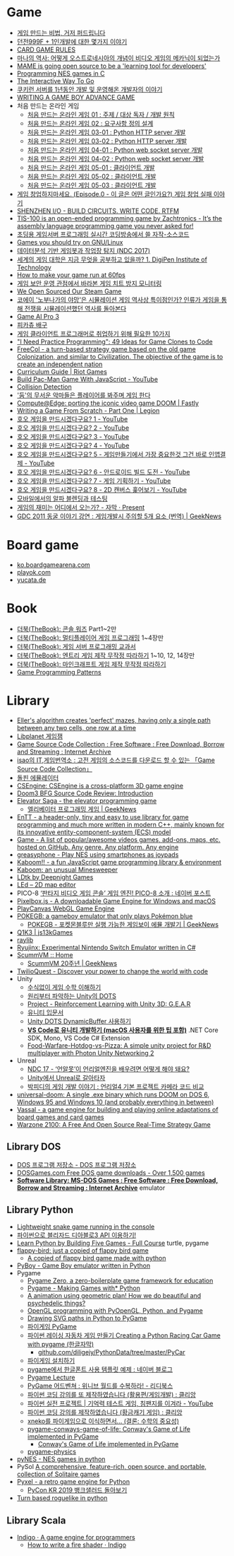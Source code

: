 Game
====
* [게임 만드는 비법, 거저 퍼드립니다](http://www.huffingtonpost.kr/asadal/story_b_6765806.html)
* [던전999F + 1인개발에 대한 몇가지 이야기](http://wlhermit.blog.me/220319619224)
* [CARD GAME RULES](http://www.pagat.com/)
* [마나의 역사: 어떻게 오스트로네시아의 개념이 비디오 게임의 메카닉이 되었는가](http://ppss.kr/archives/40320)
* [MAME is going open source to be a 'learning tool for developers'](http://gamasutra.com/view/news/243598/MAME_is_going_open_source_to_be_a_learning_tool_for_developers.php)
* [Programming NES games in C](http://shiru.untergrund.net/articles/programming_nes_games_in_c.htm)
* [The Interactive Way To Go](http://playgo.to/iwtg/en/)
* [쿠키런 서버를 1년동안 개발 및 운영해온 개발자의 이야기](http://www.slideshare.net/serialxnet/1-35304689)
* [WRITING A GAME BOY ADVANCE GAME](https://www.reinterpretcast.com/writing-a-game-boy-advance-game)
* 처음 만드는 온라인 게임
  * [처음 만드는 온라인 게임 01 : 주제 / 대상 독자 / 개발 원칙](https://brunch.co.kr/@wedump/4)
  * [처음 만드는 온라인 게임 02 : 요구사항 정의 설계](https://brunch.co.kr/@wedump/5)
  * [처음 만드는 온라인 게임 03-01 : Python HTTP server 개발](https://brunch.co.kr/@wedump/6)
  * [처음 만드는 온라인 게임 03-02 : Python HTTP server 개발](https://brunch.co.kr/@wedump/7)
  * [처음 만드는 온라인 게임 04-01 : Python web socket server 개발](https://brunch.co.kr/@wedump/8)
  * [처음 만드는 온라인 게임 04-02 : Python web socket server 개발](https://brunch.co.kr/@wedump/9)
  * [처음 만드는 온라인 게임 05-01 : 클라이언트 개발](https://brunch.co.kr/@wedump/10)
  * [처음 만드는 온라인 게임 05-02 : 클라이언트 개발](https://brunch.co.kr/@wedump/11)
  * [처음 만드는 온라인 게임 05-03 : 클라이언트 개발](https://brunch.co.kr/@wedump/13)
* [게임 창업하지마세요. (Episode.0 - 이 글은 어떤 글인가요?) 게임 창업 실패 이야기](http://blog.naver.com/pretym1/220710548022)
* [SHENZHEN I/O - BUILD CIRCUITS. WRITE CODE. RTFM](http://store.steampowered.com/app/504210/)
* [TIS-100 is an open-ended programming game by Zachtronics - It’s the assembly language programming game you never asked for!](http://store.steampowered.com/app/370360/)
* [초딩용 게임서버 프로그래밍 실시간 코딩방송에서 쓸 자작-소스코드](https://www.youtube.com/watch?v=Wel1MB9hm1A)
* [Games you should try on GNU/Linux](https://www.unixmen.com/games-try-gnulinux/)
* [데이터분석 기반 게임봇과 작업장 탐지 (NDC 2017)](https://www.slideshare.net/sakai76/ndc-2017-75638339)
* [세계의 게임 대학은 지금 무엇을 공부하고 있을까? 1. DigiPen Institute of Technology](https://alegruz.imweb.me/blog/?q=YToxOntzOjEyOiJrZXl3b3JkX3R5cGUiO3M6MzoiYWxsIjt9&bmode=view&idx=1228644&t=board)
* [How to make your game run at 60fps](https://medium.com/@tglaiel/how-to-make-your-game-run-at-60fps-24c61210fe75)
* [게임 보안 운영 관점에서 바라본 게임 치트 방지 모니터링](https://engineering.linecorp.com/ko/blog/monitoring-to-prevent-game-cheating/)
* [We Open Sourced Our Steam Game](https://medium.com/squallygame/we-open-sourced-our-steam-game-and-why-it-was-a-good-idea-2d5ac72c9802)
* [코에이 '노부나가의 야망'은 시뮬레이션 게임 역사상 특이점인가? 인류가 게임을 통해 전쟁을 시뮬레이션했던 역사를 돌아본다](http://isao76.egloos.com/2662773)
* [Game AI Pro 3](http://www.gameaipro.com)
* [피카츄 배구](https://gorisanson.github.io/pikachu-volleyball/ko/)
* [게임 클라이언트 프로그래머로 취업하기 위해 필요한 10가지](https://ddayin.tistory.com/296)
* ["I Need Practice Programming": 49 Ideas for Game Clones to Code](http://inventwithpython.com/blog/2012/02/20/i-need-practice-programming-49-ideas-for-game-clones-to-code/)
* [FreeCol - a turn-based strategy game based on the old game Colonization, and similar to Civilization. The objective of the game is to create an independent nation](https://github.com/FreeCol/freecol)
* [Curriculum Guide | Riot Games](https://www.riotgames.com/en/urf-academy/curriculum-guide)
* [Build Pac-Man Game With JavaScript - YouTube](https://www.youtube.com/watch?v=YBtzzVwrTeE)
* [Collision Detection](http://www.jeffreythompson.org/collision-detection/)
* ['둠'의 무서운 악마들은 플레이어를 봐주며 게임 한다](https://www.gamemeca.com/view.php?gid=1444361)
* [Compute@Edge: porting the iconic video game DOOM | Fastly](https://www.fastly.com/blog/compute-edge-porting-the-iconic-video-game-doom)
* [Writing a Game From Scratch - Part One | Legion](http://feertech.com/legion/software/game/2021/05/28/game-from-scratch-02.html)
* [호오 게임을 만드시겠다구요? 1 - YouTube](https://www.youtube.com/watch?v=aloDgutOgKs)
* [호오 게임을 만드시겠다구요? 2 - YouTube](https://www.youtube.com/watch?v=4mrTc6scLj8)
* [호오 게임을 만드시겠다구요? 3 - YouTube](https://www.youtube.com/watch?v=MlEq6G6AgLw)
* [호오 게임을 만드시겠다구요? 4 - YouTube](https://www.youtube.com/watch?v=888dOz12dEo)
* [호오 게임을 만드시겠다구요? 5 - 게임만들기에서 가장 중요한것 그건 바로 인앱결제 - YouTube](https://www.youtube.com/watch?v=jImbLTOwJoQ)
* [호오 게임을 만드시겠다구요? 6 - 안드로이드 빌드 도전 - YouTube](https://www.youtube.com/watch?v=BgWhXn6ENHM)
* [호오 게임을 만드시겠다구요? 7 - 게임 기획하기 - YouTube](https://www.youtube.com/watch?v=ICiKSSgTfGA)
* [호오 게임을 만드시겠다구요? 8 - 2D 캔버스 훑어보기 - YouTube](https://www.youtube.com/watch?v=mjQ8o_ZHEFM)
* [모바일에서의 알파 블렌딩과 테스팅](https://chulin28ho.tistory.com/660)
* [게임의 재미는 어디에서 오는가? - 자막 · Present](https://present.do/decks/61075e902bbbe81f6f83e4ad)
* [GDC 2011 동굴 이야기 강연 : 게임개발시 주의할 5개 요소 (번역) | GeekNews](https://news.hada.io/topic?id=4818)

# Board game
* [ko.boardgamearena.com](https://ko.boardgamearena.com/)
* [playok.com](http://www.playok.com/)
* [yucata.de](http://www.yucata.de/en)

# Book
* [더북(TheBook): 콘솔 워즈](https://thebook.io/006768/) Part1~2만
* [더북(TheBook): 멀티플레이어 게임 프로그래밍](https://thebook.io/006821/) 1~4장만
* [더북(TheBook): 게임 서버 프로그래밍 교과서](https://thebook.io/006884/)
* [더북(TheBook): 엔트리 게임 제작 무작정 따라하기](https://thebook.io/006974/) 1~10, 12, 14장만
* [더북(TheBook): 마인크래프트 게임 제작 무작정 따라하기](https://thebook.io/006993/)
* [Game Programming Patterns](http://www.gameprogrammingpatterns.com/)

# Library
* [Eller's algorithm creates 'perfect' mazes, having only a single path between any two cells, one row at a time](http://www.neocomputer.org/projects/eller.html)
* [Libplanet 게임잼](https://snack.planetarium.dev/kor/2020/03/libplanet-gamejam/)
* [Game Source Code Collection : Free Software : Free Download, Borrow and Streaming : Internet Archive](https://archive.org/details/gamesourcecode)
* [isao의 IT,게임번역소 : 고전 게임의 소스코드를 다운로드 할 수 있는 「Game Source Code Collection」](http://isao76.egloos.com/2662070)
* [돌핀 에뮬레이터](https://ko.dolphin-emu.org/)
* [CSEngine: CSEngine is a cross-platform 3D game engine](https://github.com/ounols/CSEngine)
* [Doom3 BFG Source Code Review: Introduction](https://fabiensanglard.net/doom3_bfg/index.php)
* [Elevator Saga - the elevator programming game](https://play.elevatorsaga.com/)
  * [엘리베이터 프로그래밍 게임 | GeekNews](https://news.hada.io/topic?id=4703)
* [EnTT - a header-only, tiny and easy to use library for game programming and much more written in modern C++, mainly known for its innovative entity-component-system (ECS) model](https://github.com/skypjack/entt)
* [Game - A list of popular/awesome videos games, add-ons, maps, etc. hosted on GitHub. Any genre. Any platform. Any engine](https://github.com/leereilly/games)
* [greasyphone - Play NES using smartphones as joypads](https://github.com/olahol/greasyphone#greasyphone)
* [Kaboom!! - a fun JavaScript game programming library & environment](https://replit.com/kaboom)
* [Kaboom: an unusual Minesweeper](https://pwmarcz.pl/blog/kaboom/)
* [LDtk by Deepnight Games](https://deepnight.itch.io/ldtk)
* [LEd – 2D map editor](https://deepnight.net/tools/led-2d-level-editor/)
* PICO-8 [‘판타지 비디오 게임 콘솔’ 게임 엔진! PICO-8 소개 : 네이버 포스트](https://post.naver.com/viewer/postView.nhn?volumeNo=18640668&memberNo=40601392)
* [Pixelbox.js - A downloadable Game Engine for Windows and macOS](https://pixwlk.itch.io/pixelbox)
* [PlayCanvas WebGL Game Engine](https://playcanvas.com/)
* [POKEGB: a gameboy emulator that only plays Pokémon blue](https://binji.github.io/posts/pokegb/)
  * [POKEGB - 포켓몬블루만 실행 가능한 게임보이 에뮬 개발기 | GeekNews](https://news.hada.io/topic?id=4399)
* [Q1K3 | js13kGames](https://js13kgames.com/entries/q1k3)
* [raylib](https://www.raylib.com/index.html)
* [Ryujinx: Experimental Nintendo Switch Emulator written in C#](https://github.com/Ryujinx/Ryujinx)
* [ScummVM :: Home](https://www.scummvm.org/news/20211009/)
  * [ScummVM 20주년 | GeekNews](https://news.hada.io/topic?id=5177)
* [TwilioQuest - Discover your power to change the world with code](https://www.twilio.com/quest)
* Unity
  * [수식없이 게임 수학 이해하기](https://www.slideshare.net/MrDustinLee/ss-147084075)
  * [원리부터 파악하는 Unity의 DOTS](https://blog.iwanhae.ga/intro-of-unity-dots/)
  * [Project - Reinforcement Learning with Unity 3D: G.E.A.R](https://dtransposed.github.io/blog/GEAR.html)
  * [유니티 입문서](https://www.notion.so/7e6214c90c924a669fd1ddb3276d29ad)
  * [Unity DOTS DynamicBuffer 사용하기](https://snack.planetarium.dev/kor/2020/05/unity-dots-start-to-use-dynamic-buffer/)
  * [**VS Code로 유니티 개발하기 (macOS 사용자를 위한 팁 포함)**](https://www.androidhuman.com/tip/2020/09/14/unity_with_vscode/) .NET Core SDK, Mono, VS Code C# Extension
  * [Food-Warfare-Hotdog-vs-Pizza: A simple unity project for R&D multiplayer with Photon Unity Networking 2](https://github.com/rico345100/Food-Warfare-Hotdog-vs-Pizza)
* Unreal
  * [NDC 17 - ‘언알못’이 언리얼엔진을 배우려면 어떻게 해야 돼요?](http://www.thisisgame.com/webzine/gameevent/nboard/227/?n=71531)
  * [Unity에서 Unreal로 갈아타자](https://www.slideshare.net/ddayinhwang9/unity-unreal-210095797)
  * [박피디의 게임 개발 이야기 : 언리얼4 기본 프로젝트 카메라 코드 비교](http://parkpd.egloos.com/4201724)
* [universal-doom: A single .exe binary which runs DOOM on DOS 6, Windows 95 and Windows 10 (and probably everything in between)](https://github.com/nneonneo/universal-doom)
* [Vassal - a game engine for building and playing online adaptations of board games and card games](http://www.vassalengine.org/)
* [Warzone 2100: A Free And Open Source Real-Time Strategy Game](https://wz2100.net/)

## Library DOS
* [DOS 프로그램 저장소 - DOS 프로그램 저장소](https://oldpc.tistory.com/)
* [DOSGames.com Free DOS game downloads - Over 1,500 games](https://dosgames.com/)
* [**Software Library: MS-DOS Games : Free Software : Free Download, Borrow and Streaming : Internet Archive**](https://archive.org/details/softwarelibrary_msdos_games/v2) emulator

## Library Python
* [Lightweight snake game running in the console](https://github.com/tancredi/python-console-snake)
* [파이썬으로 블리자드 디아블로3 API 이용하기!](https://tariat.tistory.com/738)
* [Learn Python by Building Five Games - Full Course](https://www.youtube.com/watch?v=XGf2GcyHPhc) turtle, pygame
* [flappy-bird: just a copied of flappy bird game](https://github.com/thuongton999/flappy-bird)
  * [A copied of flappy bird game made with python](https://pythonawesome.com/a-copied-of-flappy-bird-game-made-with-python/)
* [PyBoy - Game Boy emulator written in Python](https://github.com/Baekalfen/PyBoy)
* Pygame
  * [Pygame Zero, a zero-boilerplate game framework for education](http://mauveweb.co.uk/posts/2015/05/pygame-zero.html)
  * [Pygame - Making Games with\* Python](https://www.youtube.com/playlist?list=PLQVvvaa0QuDcxG_Cajz1JyTH6eAvka93C)
  * [A animation using geometric plan! How we do beautiful and psychedelic things?](https://github.com/ryukinix/fractal-plan)
  * [OpenGL programming with PyOpenGL, Python, and Pygame](https://www.youtube.com/playlist?list=PLQVvvaa0QuDdfGpqjkEJSeWKGCP31__wD)
  * [Drawing SVG paths in Python to PyGame](https://www.youtube.com/watch?v=bbY13xi0yhM)
  * [파이게임 PyGame](https://www.youtube.com/playlist?list=PL7ZVZgsnLwEH_cLdFK67ygJWPpL2rR8XH)
  * [파이썬 레이싱 자동차 게임 만들기 Creating a Python Racing Car Game with pygame (한글자막)](https://www.youtube.com/watch?v=37a7cBmCvB8)
    * [github.com/diligejy/PythonData/tree/master/PyCar](https://github.com/diligejy/PythonData/tree/master/PyCar)
  * [파이게임 설치하기](https://blog.naver.com/dsz08082/221373412901)
  * [pygame에서 한글폰트 사용 템플릿 예제 : 네이버 블로그](https://blog.naver.com/drvoss/222065324957)
  * [Pygame Lecture](https://www.notion.so/Pygame-Lecture-3bb9d5e7e92240519ab204d968e226a5)
  * [PyGame 어드벤쳐 : 위니브 월드를 수복하라! - 리디북스](https://ridibooks.com/books/2773000041)
  * [파이썬 코딩 강의를 또 제작하였습니다 (활용편/게임개발) : 클리앙](https://www.clien.net/service/board/lecture/14927515)
  * [파이썬 실전 프로젝트 | 기억력 테스트 게임, 침팬지를 이겨라 - YouTube](https://www.youtube.com/watch?v=Qsk-xsi73YA)
  * [파이썬 코딩 강의를 제작하였습니다 (황금캐기 게임) : 클리앙](https://www.clien.net/service/board/lecture/16193080)
  * [xneko를 파이게임으로 이식하면서... (결론: 수학의 중요성)](https://jhrogue.blogspot.com/2021/07/b-xneko.html)
  * [pygame-conways-game-of-life: Conway's Game of Life implemented in PyGame](https://github.com/m-zebrak/pygame-conways-game-of-life)
    * [Conway's Game of Life implemented in PyGame](https://pythonawesome.com/conways-game-of-life-implemented-in-pygame/)
  * [pygame-physics](https://github.com/idgmatrix/pygame-physics)
* [pyNES - NES games in python](http://gutomaia.net/pyNES/)
* PySol [A comprehensive, feature-rich, open source, and portable, collection of Solitaire games](https://pythonawesome.com/a-comprehensive-feature-rich-open-source-and-portable-collection-of-solitaire-games/)
* [Pyxel - a retro game engine for Python](https://github.com/kitao/pyxel)
  * [PyCon KR 2019 뱅크샐러드 돌아보기](https://medium.com/rainist-engineering/pycon-kr-2019-banksalad-5b4816325949)
* [Turn based roguelike in python](https://pythonawesome.com/turn-based-roguelike-in-python/)

## Library Scala
* [Indigo · A game engine for programmers](https://indigoengine.io/)
  * [How to write a fire shader · Indigo](https://indigoengine.io/docs/guides/howto-fire-shader)
